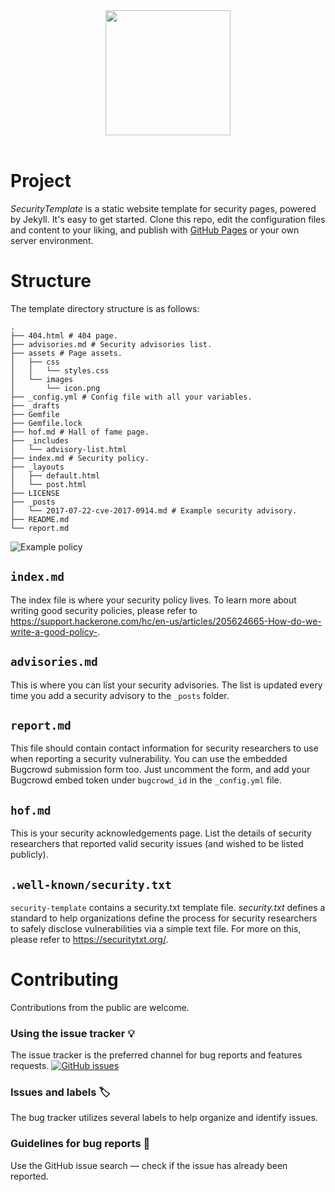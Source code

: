 <div align="center">
<img align="center" src="https://user-images.githubusercontent.com/4115778/32569683-b5075996-c4b9-11e7-8a60-7412bcd7356b.png" height="200"></img>
</div>
<div align="center">
<br/>
</div>
  
# Project

_SecurityTemplate_ is a static website template for security pages, powered by Jekyll. It's easy to get started. Clone this repo, edit the configuration files and content to your liking, and publish with [GitHub Pages](https://pages.github.com) or your own server environment.

# Structure

The template directory structure is as follows:

```
.
├── 404.html # 404 page.
├── advisories.md # Security advisories list.
├── assets # Page assets.
│   ├── css
│   │   └── styles.css
│   └── images
│       └── icon.png
├── _config.yml # Config file with all your variables.
├── _drafts
├── Gemfile
├── Gemfile.lock
├── hof.md # Hall of fame page.
├── _includes
│   └── advisory-list.html
├── index.md # Security policy.
├── _layouts
│   ├── default.html
│   └── post.html
├── LICENSE
├── _posts
│   └── 2017-07-22-cve-2017-0914.md # Example security advisory.
├── README.md
└── report.md
```

![Example policy](https://user-images.githubusercontent.com/4115778/32572136-9d388d50-c4c1-11e7-879c-0de12c411949.png)


## `index.md`

The index file is where your security policy lives. To learn more about writing good security policies, please refer to https://support.hackerone.com/hc/en-us/articles/205624665-How-do-we-write-a-good-policy-.

## `advisories.md`

This is where you can list your security advisories. The list is updated every time you add a security advisory to the `_posts` folder.

## `report.md`

This file should contain contact information for security researchers to use when reporting a security vulnerability. You can use the embedded Bugcrowd submission form too. Just uncomment the form, and add your Bugcrowd embed token under `bugcrowd_id` in the `_config.yml` file.

## `hof.md`

This is your security acknowledgements page. List the details of security researchers that reported valid security issues (and wished to be listed publicly).

## `.well-known/security.txt`

`security-template` contains a security.txt template file. _security.txt_ defines a standard to help organizations define the process for security researchers to safely disclose vulnerabilities via a simple text file. For more on this, please refer to https://securitytxt.org/.

# Contributing

Contributions from the public are welcome.

### Using the issue tracker 💡

The issue tracker is the preferred channel for bug reports and features requests. [![GitHub issues](https://img.shields.io/github/issues/EdOverflow/security-template.svg?style=flat-square)](https://github.com/EdOverflow/security-template/issues)

### Issues and labels 🏷

The bug tracker utilizes several labels to help organize and identify issues.

### Guidelines for bug reports 🐛

Use the GitHub issue search — check if the issue has already been reported.
